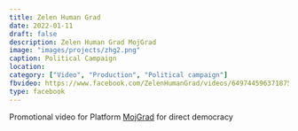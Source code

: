 ```yaml
---
title: Zelen Human Grad
date: 2022-01-11
draft: false
description: Zelen Human Grad MojGrad
image: "images/projects/zhg2.png"
caption: Political Campaign
location: 
category: ["Video", "Production", "Political campaign"]
fbvideo: https://www.facebook.com/ZelenHumanGrad/videos/649744596371875
type: facebook
---
```

Promotional video for Platform [MojGrad](https://mojgrad.mk) for direct democracy<br>
